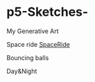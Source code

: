 # p5-Sketches-
My Generative Art

Space ride
[SpaceRide](https:/pran.xx.github.io/SpaceRide/)

Bouncing balls

Day&Night
